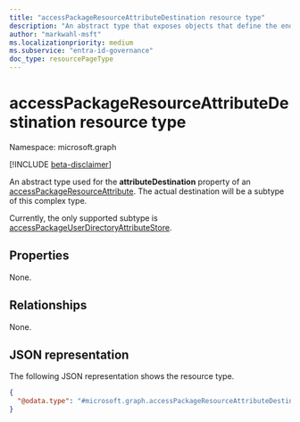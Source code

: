 ```yaml
---
title: "accessPackageResourceAttributeDestination resource type"
description: "An abstract type that exposes objects that define the end system to which the user configured values will be passed."
author: "markwahl-msft"
ms.localizationpriority: medium
ms.subservice: "entra-id-governance"
doc_type: resourcePageType
---
```


# accessPackageResourceAttributeDestination resource type

Namespace: microsoft.graph

[!INCLUDE [beta-disclaimer](../../includes/beta-disclaimer.md)]

An abstract type used for the **attributeDestination** property of an [accessPackageResourceAttribute](accesspackageresourceattribute.md). The actual destination will be a subtype of this complex type.

Currently, the only supported subtype is [accessPackageUserDirectoryAttributeStore](../resources/accesspackageuserdirectoryattributestore.md).  

## Properties
None.

## Relationships
None.

## JSON representation
The following JSON representation shows the resource type.
<!-- {
  "blockType": "resource",
  "@odata.type": "microsoft.graph.accessPackageResourceAttributeDestination"
}
-->
``` json
{
  "@odata.type": "#microsoft.graph.accessPackageResourceAttributeDestination"
}
```
